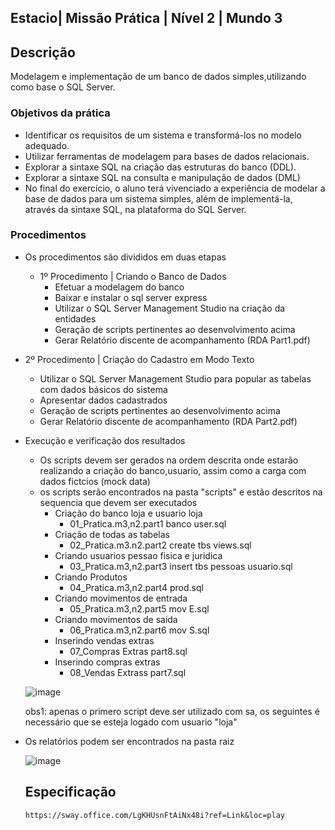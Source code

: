 ## Estacio| Missão Prática | Nível 2 | Mundo 3

## Descrição

Modelagem e implementação de um banco de dados simples,utilizando como base o SQL Server.
     

### Objetivos da prática

  - Identificar os requisitos de um sistema e transformá-los no
    modelo adequado.
  - Utilizar ferramentas de modelagem para bases de dados
    relacionais.
  - Explorar a sintaxe SQL na criação das estruturas do banco
    (DDL).
  - Explorar a sintaxe SQL na consulta e manipulação de dados
    (DML)
  - No final do exercício, o aluno terá vivenciado a experiência
    de modelar a base de dados para um sistema simples, além
    de implementá-la, através da sintaxe SQL, na plataforma do
    SQL Server.

### Procedimentos

- Os procedimentos são divididos em duas etapas

  - 1º Procedimento | Criando o Banco de Dados
    -   Efetuar a modelagem do banco 
    -   Baixar e instalar o sql server express  
    -   Utilizar o SQL Server Management Studio na criação da entidades
    -   Geração de scripts pertinentes ao desenvolvimento acima
    -   Gerar Relatório discente de acompanhamento (RDA Part1.pdf) 
      
   
 -  2º Procedimento | Criação do Cadastro em Modo Texto    
    -    Utilizar o SQL Server Management Studio para popular as
         tabelas com dados básicos do sistema 
    -    Apresentar dados cadastrados
    -   Geração de scripts pertinentes ao desenvolvimento acima
    -   Gerar Relatório discente de acompanhamento (RDA Part2.pdf)
    
  - Execução e verificação dos resultados
    - Os scripts devem ser gerados na ordem descrita onde estarão realizando a criação do banco,usuario, assim como a carga com dados fictcios (mock data)
    - os scripts serão encontrados na pasta "scripts" e estão descritos na sequencia que devem ser executados
       - Criação do banco loja e usuario loja
          - 01_Pratica.m3,n2.part1 banco user.sql
       - Criação de todas as tabelas
          - 02_Pratica.m3.n2.part2 create tbs views.sql
       - Criando usuarios pessao fisica e juridica
          - 03_Pratica.m3,n2.part3 insert tbs pessoas usuario.sql
       - Criando Produtos
          - 04_Pratica.m3,n2.part4 prod.sql
       - Criando movimentos de entrada 
          - 05_Pratica.m3,n2.part5 mov E.sql
       - Criando movimentos de saida
          - 06_Pratica.m3,n2.part6 mov S.sql
      - Inserindo vendas extras 
          - 07_Compras Extras part8.sql
      - Inserindo compras extras
          - 08_Vendas Extrass part7.sql

     ![image](https://github.com/msbzz/estacio.m3.n2/assets/44148209/f6cb17bd-ec42-4092-bfff-7635eaea8870)

    obs1: apenas o primero script deve ser utilizado com sa, os seguintes é necessário que se esteja logado com usuario "loja"


 - Os relatórios podem ser encontrados na pasta raiz

    ![image](https://github.com/msbzz/estacio.m3.n2/assets/44148209/918b82ca-3055-4bb4-91c2-7de81782f761)


     
     ## Especificação
       https://sway.office.com/LgKHUsnFtAiNx48i?ref=Link&loc=play
    
   
